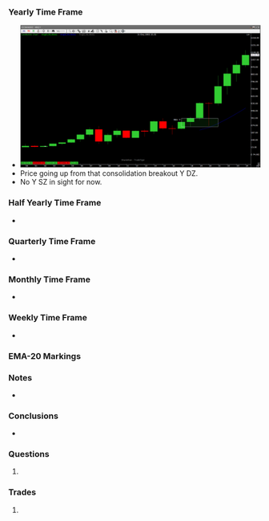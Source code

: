 

### Yearly Time Frame
- ![](_attachments/Pasted%20image%2020240530202246.png)
- Price going up from that consolidation breakout Y DZ.
- No Y SZ in sight for now.
### Half Yearly Time Frame
- 
### Quarterly Time Frame
- 
### Monthly Time Frame
- 
### Weekly Time Frame
- 
### EMA-20 Markings

### Notes
- 
### **Conclusions**
- 
### **Questions**
1. 
### **Trades**
1. 